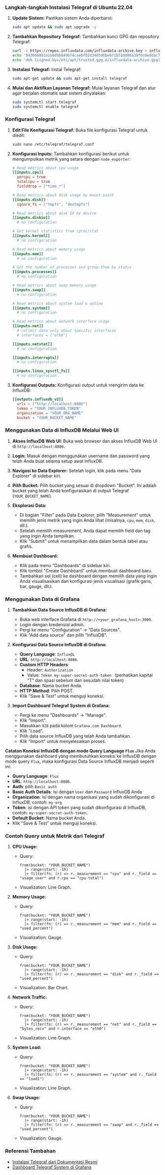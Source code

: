 ### Langkah-langkah Instalasi Telegraf di Ubuntu 22.04

1. **Update Sistem:**
   Pastikan sistem Anda diperbarui:
   ```bash
   sudo apt update && sudo apt upgrade -y
   ```

2. **Tambahkan Repository Telegraf:**
   Tambahkan kunci GPG dan repository Telegraf:
   ```bash
   curl -s https://repos.influxdata.com/influxdata-archive.key > influxdata-archive.key
   echo '943666881a1b8d9b849b74caebf02d3465d6beb716510d86a39f6c8e8dac7515 influxdata-archive.key' | sha256sum -c && cat influxdata-archive.key | gpg --dearmor | sudo tee /etc/apt/trusted.gpg.d/influxdata-archive.gpg > /dev/null
   echo 'deb [signed-by=/etc/apt/trusted.gpg.d/influxdata-archive.gpg] https://repos.influxdata.com/debian stable main' | sudo tee /etc/apt/sources.list.d/influxdata.list
   ```

3. **Instalasi Telegraf:**
   Instal Telegraf:
   ```bash
   sudo apt-get update && sudo apt-get install telegraf
   ```

4. **Mulai dan Aktifkan Layanan Telegraf:**
   Mulai layanan Telegraf dan atur agar berjalan otomatis saat sistem dinyalakan:
   ```bash
   sudo systemctl start telegraf
   sudo systemctl enable telegraf
   ```

### Konfigurasi Telegraf

1. **Edit File Konfigurasi Telegraf:**
   Buka file konfigurasi Telegraf untuk diedit:
   ```bash
   sudo nano /etc/telegraf/telegraf.conf
   ```


2. **Konfigurasi Inputs:**
   Tambahkan konfigurasi berikut untuk mengumpulkan metrik yang setara dengan `node_exporter`:
   ```toml
   # Read metrics about cpu usage
   [[inputs.cpu]]
     percpu = true
     totalcpu = true
     fielddrop = ["time_*"]

   # Read metrics about disk usage by mount point
   [[inputs.disk]]
     ignore_fs = ["tmpfs", "devtmpfs"]

   # Read metrics about disk IO by device
   [[inputs.diskio]]
     # no configuration

   # Get kernel statistics from /proc/stat
   [[inputs.kernel]]
     # no configuration

   # Read metrics about memory usage
   [[inputs.mem]]
     # no configuration

   # Get the number of processes and group them by status
   [[inputs.processes]]
     # no configuration

   # Read metrics about swap memory usage
   [[inputs.swap]]
     # no configuration

   # Read metrics about system load & uptime
   [[inputs.system]]
     # no configuration

   # Read metrics about network interface usage
   [[inputs.net]]
     # collect data only about specific interfaces
     # interfaces = ["eth0"]

   [[inputs.netstat]]
     # no configuration

   [[inputs.interrupts]]
     # no configuration

   [[inputs.linux_sysctl_fs]]
     # no configuration
   ```


3. **Konfigurasi Outputs:**
   Konfigurasi output untuk mengirim data ke InfluxDB:
   ```toml
   [[outputs.influxdb_v2]]
     urls = ["http://localhost:8086"]
     token = "YOUR_INFLUXDB_TOKEN"
     organization = "YOUR_ORG_NAME"
     bucket = "YOUR_BUCKET_NAME"
   ```


### Menggunakan Data di InfluxDB Melalui Web UI

1. **Akses InfluxDB Web UI:**
   Buka web browser dan akses InfluxDB Web UI di `http://localhost:8086`.

2. **Login:**
   Masuk dengan menggunakan username dan password yang telah Anda buat selama setup awal InfluxDB.

3. **Navigasi ke Data Explorer:**
   Setelah login, klik pada menu "Data Explorer" di sidebar kiri.

4. **Pilih Bucket:**
   Pilih bucket yang sesuai di dropdown "Bucket". Ini adalah bucket yang telah Anda konfigurasikan di output Telegraf (`YOUR_BUCKET_NAME`).

5. **Eksplorasi Data:**
   - Di bagian "Filter" pada Data Explorer, pilih "Measurement" untuk memilih jenis metrik yang ingin Anda lihat (misalnya, `cpu`, `mem`, `disk`, dll.).
   - Setelah memilih measurement, Anda dapat memilih field dan tag yang ingin Anda tampilkan.
   - Klik "Submit" untuk menampilkan data dalam bentuk tabel atau grafis.

6. **Membuat Dashboard:**
   - Klik pada menu "Dashboards" di sidebar kiri.
   - Klik tombol "Create Dashboard" untuk membuat dashboard baru.
   - Tambahkan sel (cell) ke dashboard dengan memilih data yang ingin Anda visualisasikan dan konfigurasi jenis visualisasi (grafik garis, bar, gauge, dll.).

### Menggunakan Data di Grafana

1. **Tambahkan Data Source InfluxDB di Grafana:**
   - Buka web interface Grafana di `http://<your_grafana_host>:3000`.
   - Login dengan kredensial admin.
   - Pergi ke menu "Configuration" -> "Data Sources".
   - Klik "Add data source" dan pilih "InfluxDB".

2. **Konfigurasi Data Source InfluxDB di Grafana:**
   - **Query Language**: `InfluxQL`
   - **URL**: `http://localhost:8086`.
   - **Custom HTTP Headers**: 
     - Header: `Authorization`
     - Value: `Token my-super-secret-auth-token ` (perhatikan kapital "T" dan spasi sebelum dan sesudah nilai token)
   - **Database**: Nama bucket Anda.
   - **HTTP Method**: Pilih POST.
   - Klik "Save & Test" untuk menguji koneksi.

3. **Import Dashboard Telegraf System di Grafana:**
   - Pergi ke menu "Dashboards" -> "Manage".
   - Klik "Import".
   - Masukkan `928` pada kolom `Grafana.com Dashboard`.
   - Klik "Load".
   - Pilih data source InfluxDB yang telah Anda tambahkan.
   - Klik "Import" untuk menyelesaikan proses.
   
**Catatan Koneksi InfluxDB dengan mode Query Language `Flux`**
Jika Anda menggunakan dashboard yang membutuhkan koneksi ke InfluxDB dengan mode query `Flux`, maka konfigurasi Data Source InfluxDB menjadi seperti ini:
- **Query Language**: `Flux`
- **URL**: `http://localhost:8086`.
- **Auth**: pilih `Basic auth`
- **Basic Auth Details**: isi dengan `User` dan `Password` InfluxDB Anda
- **Organization**: isi dengan nama organisasi yang sudah dikonfigurasi di InfluxDB, contoh: `my-org`
- **Token**: isi dengan API token yang sudah dikonfigurasi di InfluxDB, contoh: `my-super-secret-auth-token`.
- **Default Bucket**: Nama bucket Anda.
- Klik "Save & Test" untuk menguji koneksi.

### Contoh Query untuk Metrik dari Telegraf

1. **CPU Usage:**
   - Query:
     ```flux
     from(bucket: "YOUR_BUCKET_NAME")
       |> range(start: -1h)
       |> filter(fn: (r) => r._measurement == "cpu" and r._field == "usage_user" and r.cpu == "cpu-total")
     ```
   - Visualization: Line Graph.

2. **Memory Usage:**
   - Query:
     ```flux
     from(bucket: "YOUR_BUCKET_NAME")
       |> range(start: -1h)
       |> filter(fn: (r) => r._measurement == "mem" and r._field == "used_percent")
     ```
   - Visualization: Gauge.

3. **Disk Usage:**
   - Query:
     ```flux
     from(bucket: "YOUR_BUCKET_NAME")
       |> range(start: -1h)
       |> filter(fn: (r) => r._measurement == "disk" and r._field == "used_percent")
     ```
   - Visualization: Bar Chart.

4. **Network Traffic:**
   - Query:
     ```flux
     from(bucket: "YOUR_BUCKET_NAME")
       |> range(start: -1h)
       |> filter(fn: (r) => r._measurement == "net" and r._field == "bytes_recv" and r.interface == "eth0")
     ```
   - Visualization: Line Graph.

5. **System Load:**
   - Query:
     ```flux
     from(bucket: "YOUR_BUCKET_NAME")
       |> range(start: -1h)
       |> filter(fn: (r) => r._measurement == "system" and r._field == "load1")
     ```
   - Visualization: Line Graph.

6. **Swap Usage:**
   - Query:
     ```flux
     from(bucket: "YOUR_BUCKET_NAME")
       |> range(start: -1h)
       |> filter(fn: (r) => r._measurement == "swap" and r._field == "used_percent")
     ```
   - Visualization: Gauge.


### Referensi Tambahan

- [Instalasi Telegraf dari Dokumentasi Resmi](https://docs.influxdata.com/telegraf/v1/install/?t=Ubuntu+20.04+LTS+and+newer)
- [Dashboard Telegraf System di Grafana](https://grafana.com/grafana/dashboards/928)